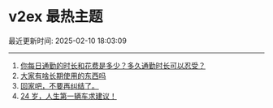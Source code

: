 # v2ex 最热主题

最近更新时间: 2025-02-10 18:03:09

--- 
1. [你每日通勤的时长和花费是多少？多久通勤时长可以忍受？](https://www.v2ex.com/t/1110187) 
2. [大家有啥长期使用的东西吗](https://www.v2ex.com/t/1110198) 
3. [回家吧，不要再纠结了。](https://www.v2ex.com/t/1110172) 
4. [24 岁，人生第一辆车求建议！](https://www.v2ex.com/t/1110236) 
